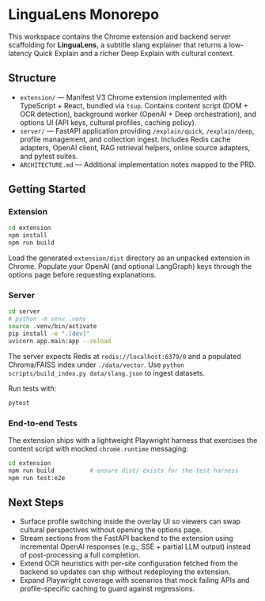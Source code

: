 # LinguaLens Monorepo

This workspace contains the Chrome extension and backend server scaffolding for **LinguaLens**, a subtitle slang explainer that returns a low-latency Quick Explain and a richer Deep Explain with cultural context.

## Structure

- `extension/` — Manifest V3 Chrome extension implemented with TypeScript + React, bundled via `tsup`. Contains content script (DOM + OCR detection), background worker (OpenAI + Deep orchestration), and options UI (API keys, cultural profiles, caching policy).
- `server/` — FastAPI application providing `/explain/quick`, `/explain/deep`, profile management, and collection ingest. Includes Redis cache adapters, OpenAI client, RAG retrieval helpers, online source adapters, and pytest suites.
- `ARCHITECTURE.md` — Additional implementation notes mapped to the PRD.

## Getting Started

### Extension

```bash
cd extension
npm install
npm run build
```

Load the generated `extension/dist` directory as an unpacked extension in Chrome. Populate your OpenAI (and optional LangGraph) keys through the options page before requesting explanations.

### Server

```bash
cd server
# python -m venv .venv
source .venv/bin/activate
pip install -e ".[dev]"
uvicorn app.main:app --reload
```

The server expects Redis at `redis://localhost:6379/0` and a populated Chroma/FAISS index under `./data/vector`. Use `python scripts/build_index.py data/slang.json` to ingest datasets.

Run tests with:

```bash
pytest
```

### End-to-end Tests

The extension ships with a lightweight Playwright harness that exercises the content script with mocked `chrome.runtime` messaging:

```bash
cd extension
npm run build          # ensure dist/ exists for the test harness
npm run test:e2e
```

## Next Steps

- Surface profile switching inside the overlay UI so viewers can swap cultural perspectives without opening the options page.
- Stream sections from the FastAPI backend to the extension using incremental OpenAI responses (e.g., SSE + partial LLM output) instead of post-processing a full completion.
- Extend OCR heuristics with per-site configuration fetched from the backend so updates can ship without redeploying the extension.
- Expand Playwright coverage with scenarios that mock failing APIs and profile-specific caching to guard against regressions.
